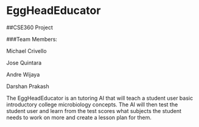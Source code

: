 # EggHeadEducator
##CSE360 Project

###Team Members:

  Michael Crivello

  Jose Quintara

  Andre Wijaya

  Darshan Prakash

The EggHeadEducator is an tutoring AI that will teach a student user basic introductory college microbiology concepts. The AI will then test the student user and learn from the test scores what subjects the student needs to work on more and create a lesson plan for them.
